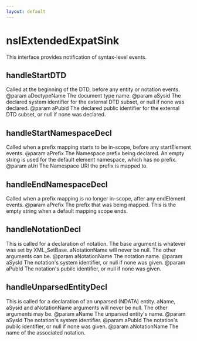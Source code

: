 ```yaml
---
layout: default
---
```


# nsIExtendedExpatSink #

This interface provides notification of syntax-level events.


## handleStartDTD ##

Called at the beginning of the DTD, before any entity or notation
events.
@param aDoctypeName The document type name.
@param aSysid The declared system identifier for the external DTD subset,
              or null if none was declared.
@param aPubid The declared public identifier for the external DTD subset,
              or null if none was declared.


## handleStartNamespaceDecl ##

Called when a prefix mapping starts to be in-scope, before any
startElement events.
@param aPrefix The Namespace prefix being declared. An empty string
               is used for the default element namespace, which has
               no prefix.
@param aUri The Namespace URI the prefix is mapped to.


## handleEndNamespaceDecl ##

Called when a prefix mapping is no longer in-scope, after any
endElement events.
@param aPrefix The prefix that was being mapped. This is the empty string
               when a default mapping scope ends.


## handleNotationDecl ##

This is called for a declaration of notation.  The base argument is
whatever was set by XML_SetBase. aNotationName will never be
null. The other arguments can be.
@param aNotationName The notation name.
@param aSysId The notation's system identifier, or null if none was given.
@param aPubId The notation's pubilc identifier, or null if none was given.


## handleUnparsedEntityDecl ##

This is called for a declaration of an unparsed (NDATA) entity.
aName, aSysid and aNotationName arguments will never be
null. The other arguments may be.
@param aName  The unparsed entity's name.
@param aSysId The notation's system identifier.
@param aPubId The notation's pubilc identifier, or null if none was given.
@param aNotationName The name of the associated notation.

